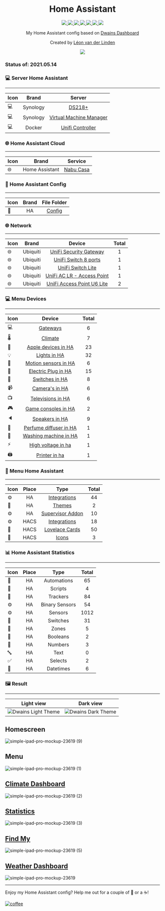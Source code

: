 
<h1 align="center">Home Assistant</h1> 


<p align="center">
    <a href="https://dwainscheeren.github.io/dwains-lovelace-dashboard/">
    <img src="https://img.shields.io/badge/Dwains%20Dashboard-Default-299ec2.svg" />
  </a>
  <a href="https://github.com/LRvdLinden/homeassistant-config">
    <img src="https://img.shields.io/github/v/release/LRvdLinden/homeassistant-config" />
  </a>
    <a href="https://github.com/LRvdLinden/">
    <img src="https://img.shields.io/github/followers/LRvdLinden?style=social" />
  </a>
    </a>
    <a href="https://github.com/LRvdLinden/homeassistant-config/stargazers">
    <img src="Ehttps://img.shields.io/github/stars/LRvdLinden/homeassistant-config.svg?style=plasticr" />
  </a>
      </a>
    <a href="https://github.com/LRvdLinden/homeassistant-config/commits">
    <img src="https://img.shields.io/github/last-commit/LRvdLinden/homeassistant-config.svg?style=plasticr" />
  </a>
      </a>
    <a href="https://github.com/home-assistant/home-assistant/releases/latest">
    <img src="https://img.shields.io/badge/Running%20Home%20Assistant-2021.5.3%20-darkblue" />
  </a>
     </a>
    <a href="https://discord.gg/7yt64uX">
    <img src="https://img.shields.io/discord/688401603811999885" />
  </a>
</p>


<p align="center">My Home Assistant config based on <a href=https://github.com/dwainscheeren/dwains-lovelace-dashboard>Dwains Dashboard</a></p>
<p align="center">Created by <a href="https://github.com/LRvdLinden">Léon van der Linden</a></p> 

<p align="center">
  <img src="https://user-images.githubusercontent.com/77990847/118013743-be84da80-b352-11eb-9ecf-da9f20d737e9.png" />
</p>




### Status of: 2021.05.14

### 💻 Server Home Assistant
---
| Icon | Brand | Server |
|------|:--------------:|:-------:|
| 💻 | Synology | [DS218+](https://www.coolblue.nl/share-product/794570?utm_medium=ios-app&utm_source=referral&utm_campaign=product-share) |
| 💻 | Synology | [Virtual Machine Manager](https://www.synology.com/nl-nl/dsm/feature/virtual_machine_manager) |
| 💻 | Docker | [Unifi Controller](https://hub.docker.com/r/linuxserver/unifi-controller) |


### 🌐 Home Assistant Cloud
---
| Icon | Brand | Service |
|------|:--------------:|:-------:|
| 🌐 | Home Assistant | [Nabu Casa](https://www.nabucasa.com) |


### 📂 Home Assistant Config
---
| Icon | Brand | File Folder |
|------|:--------------:|:-------:|
| 📂 | HA | [Config](https://github.com/LRvdLinden/homeassistant-config/tree/main/config) |


### 🌐  Network
---
| Icon | Brand | Device | Total |
|------|:--------------:|:-------:|:------:|
| 🌐 | Ubiquiti | [UniFi Security Gateway](https://unifi-network.ui.com/dreammachine) | 1 |
| 🌐 | Ubiquiti | [UniFi Switch 8 ports](https://www.bol.com/nl/p/ubiquiti-unifi-switch-fully-managed-netwerkswitch-8-poorten-60w/9200000073914232/?s2a=) | 1 |
| 🌐 | Ubiquiti | [UniFi Switch Lite](https://www.bol.com/nl/rnwy/account/order_details/1205688601#1588610974) | 1 |
| 🌐 | Ubiquiti | [UniFi AC LR - Access Point](https://www.bol.com/nl/p/ubiquiti-unifi-ac-lr-access-point/9200000050935298/?s2a=) | 1 |
| 🌐 | Ubiquiti | [UniFi Access Point U6 Lite](https://unifi-network.ui.com/wi-fi) | 2 |


### 💻 Menu Devices
---
| Icon | Device | Total |
|------|:--------------:|:------:|
| 💻 | [Gateways](https://github.com/LRvdLinden/homeassistant-config/blob/main/Docs/Devices.md#-gateways) | 6 |
| 🌡️ | [Climate](https://github.com/LRvdLinden/homeassistant-config/blob/main/Docs/Devices.md#-gateways-climate) | 7 |
| 📱 | [Apple devices in HA](https://github.com/LRvdLinden/homeassistant-config/tree/main/Docs/Devices.md#-apple-devices-in-ha) | 23 |
| 💡 | [Lights in HA](https://github.com/LRvdLinden/homeassistant-config/tree/main/Docs/Devices.md#lights-in-ha) | 32 |
| 🚶 | [Motion sensors in HA](https://github.com/LRvdLinden/homeassistant-config/tree/main/Docs/Devices.md#motion-sensors-in-ha) | 6 |
| 🔌 | [Electric Plug in HA](https://github.com/LRvdLinden/homeassistant-config/tree/main/Docs/Device.mds#-electric-plug-in-ha) | 15 |
| 🔘 | [Switches in HA](https://github.com/LRvdLinden/homeassistant-config/tree/main/Docs/Devices.md#-switches-in-ha) | 8 |
| 📹 | [Camera's in HA](https://github.com/LRvdLinden/homeassistant-config/tree/main/Docs/Devices.md#-cameras-in-ha) | 6 |
| 📺 | [Televisions in HA](https://github.com/LRvdLinden/homeassistant-config/blob/main/Docs/Devices.md#-televisions-in-ha) | 6 |
| 🎮 | [Game consoles in HA](https://github.com/LRvdLinden/homeassistant-config/blob/main/Docs/Devices.md#-game-consols-in-ha) | 2 |
| 🔈 | [Speakers in HA](https://github.com/LRvdLinden/homeassistant-config/tree/main/Docs/Devices.md#-speakers-in-ha) | 9 |
| 🌸 | [Perfume diffuser in HA](https://github.com/LRvdLinden/homeassistant-config/tree/main/Docs/Devices.md#-perfume-diffuser-in-ha) | 1 |
| 👕 | [Washing machine in HA](https://github.com/LRvdLinden/homeassistant-config/blob/main/Docs/Devices.md#-washing-machine-in-ha) | 1 |
| ⚡ | [High voltage in ha](https://github.com/LRvdLinden/homeassistant-config/blob/main/Docs/Devices.md#-high-voltage-in-ha) | 1 | 
| 🖨 | [Printer in ha](https://github.com/LRvdLinden/homeassistant-config/blob/main/Docs/Devices.md#-printer-in-ha) | 1 | 

### 🎨 Menu Home Assistant
---
| Icon | Place | Type | Total |
|------|:-------:|:--------------:|:------:|
| ⚙ | HA | [Integrations](https://github.com/LRvdLinden/homeassistant-config/blob/main/Docs/HA.md#-home-assistant-integartions) | 44 |
| 🎨 | HA | [Themes](https://github.com/LRvdLinden/homeassistant-config/blob/main/Docs/HA.md#-themes-in-ha) | 2 |
| ⚙ | HA | [Supervisor Addon](https://github.com/LRvdLinden/homeassistant-config/blob/main/Docs/HA.md#-supervisor-addon) | 10 |
| ⚙ | HACS | [Integrations](https://github.com/LRvdLinden/homeassistant-config/blob/main/Docs/HA.md#-hacs-integartions) | 18 |
| 📇 | HACS | [Lovelace Cards](https://github.com/LRvdLinden/homeassistant-config/blob/main/Docs/HA.md#-hacs-lovelace-cards) | 50 |
| 🎨 | HACS | [Icons](https://github.com/LRvdLinden/homeassistant-config/blob/main/Docs/HA.md#-hacs-icons) | 3 |


### 📊 Home Assistant Statistics
---
| Icon | Place | Type | Total |
|------|:-------:|:--------------:|:------:|
| 🔄 | HA | Automations | 65 |
| 📃 | HA | Scripts | 4 |
| 📍 | HA | Trackers | 84 | 
| ⚙ | HA | Binary Sensors | 54 |
| ⚙ | HA | Sensors | 1012 |
| 🔘 | HA | Switches | 31 |
| 📍 | HA | Zones | 5 | 
| 🔘 | HA | Booleans | 2 |
| 🔢 | HA | Numbers | 3 |
| 🔤 | HA | Text | 0 |
| ✅ | HA | Selects | 2 |
| 📆 | HA | Datetimes | 6 |


### 🖼️ Result
---

| **Light view** | **Dark view** | 
| ----------- | ----------  | 
| ![Dwains Light Theme](https://user-images.githubusercontent.com/77990847/118010920-bf683d00-b34f-11eb-8f6d-776989c05a2f.png) | ![Dwains Dark Theme](https://user-images.githubusercontent.com/77990847/118010912-becfa680-b34f-11eb-88ec-f2b5d6be2e5a.png) | 


## Homescreen
![simple-ipad-pro-mockup-23619 (9)](https://user-images.githubusercontent.com/77990847/118013350-50d8ae80-b352-11eb-9655-dd7f839584e0.png)

## Menu
![simple-ipad-pro-mockup-23619 (1)](https://user-images.githubusercontent.com/77990847/117962343-68e30a80-b31f-11eb-9d03-49643739c510.png)

## [Climate Dashboard](https://github.com/LRvdLinden/climate_dashboard_dd_addon)
![simple-ipad-pro-mockup-23619 (2)](https://user-images.githubusercontent.com/77990847/117962344-68e30a80-b31f-11eb-9238-82684bc460bb.png)

## [Statistics](https://github.com/LRvdLinden/homeassistant-config/blob/main/config/dwains-dashboard/addons/more_page/statistics/page.yaml)
![simple-ipad-pro-mockup-23619 (3)](https://user-images.githubusercontent.com/77990847/117962345-697ba100-b31f-11eb-9c46-9ed596296fef.png)

## [Find My](https://github.com/LRvdLinden/find_my_dd_addon)
![simple-ipad-pro-mockup-23619 (5)](https://user-images.githubusercontent.com/77990847/117984419-1f52e980-b338-11eb-90d6-0432b736868e.png)

## [Weather Dashboard](https://github.com/LRvdLinden/weather_dd_addon)
![simple-ipad-pro-mockup-23619](https://user-images.githubusercontent.com/77990847/118019312-21797000-b359-11eb-8723-c4c2e49f4e7b.png)










---
Enjoy my Home Assistant config? Help me out for a couple of :beers: or a :coffee:!

[![coffee](https://www.buymeacoffee.com/assets/img/custom_images/black_img.png)](https://www.buymeacoffee.com/LRvdLinden)
